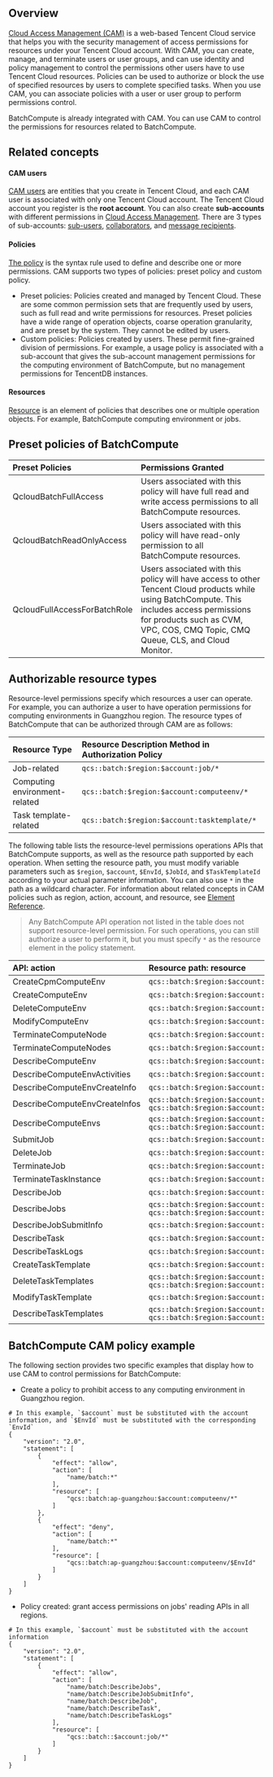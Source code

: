 ## Overview
[Cloud Access Management (CAM)](https://intl.cloud.tencent.com/document/product/598/10583) is a web-based Tencent Cloud service that helps you with the security management of access permissions for resources under your Tencent Cloud account. With CAM, you can create, manage, and terminate users or user groups, and can use identity and policy management to control the permissions other users have to use Tencent Cloud resources. Policies can be used to authorize or block the use of specified resources by users to complete specified tasks. When you use CAM, you can associate policies with a user or user group to perform permissions control.

BatchCompute is already integrated with CAM. You can use CAM to control the permissions for resources related to BatchCompute.


## Related concepts
#### CAM users
[CAM users](https://intl.cloud.tencent.com/document/product/598/32633) are entities that you create in Tencent Cloud, and each CAM user is associated with only one Tencent Cloud account. The Tencent Cloud account you register is the **root account**. You can also create **sub-accounts** with different permissions in [Cloud Access Management](https://console.cloud.tencent.com/cam). There are 3 types of sub-accounts: [sub-users](https://intl.cloud.tencent.com/document/product/598/13674), [collaborators](https://intl.cloud.tencent.com/document/product/598/32639), and [message recipients](https://intl.cloud.tencent.com/document/product/598/13667).

#### Policies
[The policy](https://intl.cloud.tencent.com/document/product/598/10601) is the syntax rule used to define and describe one or more permissions. CAM supports two types of policies: preset policy and custom policy.
 - Preset policies: Policies created and managed by Tencent Cloud. These are some common permission sets that are frequently used by users, such as full read and write permissions for resources. Preset policies have a wide range of operation objects, coarse operation granularity, and are preset by the system. They cannot be edited by users.
 - Custom policies: Policies created by users. These permit fine-grained division of permissions. For example, a usage policy is associated with a sub-account that gives the sub-account management permissions for the computing environment of BatchCompute, but no management permissions for TencentDB instances.

#### Resources
[Resource](https://intl.cloud.tencent.com/document/product/598/10606) is an element of policies that describes one or multiple operation objects. For example, BatchCompute computing environment or jobs.


## Preset policies of BatchCompute

| Preset Policies                  | Permissions Granted                                                 |
| :-------------------------- | :----------------------------------------------------------- |
| QcloudBatchFullAccess       | Users associated with this policy will have full read and write access permissions to all BatchCompute resources.                   |
| QcloudBatchReadOnlyAccess   | Users associated with this policy will have read-only permission to all BatchCompute resources.                     |
| QcloudFullAccessForBatchRole| Users associated with this policy will have access to other Tencent Cloud products while using BatchCompute. This includes access permissions for products such as CVM, VPC, COS, CMQ Topic, CMQ Queue, CLS, and Cloud Monitor.  |


## Authorizable resource types
Resource-level permissions specify which resources a user can operate. For example, you can authorize a user to have operation permissions for computing environments in Guangzhou region.
The resource types of BatchCompute that can be authorized through CAM are as follows:

| Resource Type | Resource Description Method in Authorization Policy |
| :------------| :------------------------------------------ |
| Job-related    | `qcs::batch:$region:$account:job/*`           |
| Computing environment-related| `qcs::batch:$region:$account:computeenv/*`    |
| Task template-related| `qcs::batch:$region:$account:tasktemplate/*`  |


The following table lists the resource-level permissions operations APIs that BatchCompute supports, as well as the resource path supported by each operation.
When setting the resource path, you must modify variable parameters such as `$region`, `$account`, `$EnvId`, `$JobId`, and `$TaskTemplateId` according to your actual parameter information. You can also use `*` in the path as a wildcard character.
For information about related concepts in CAM policies such as region, action, account, and resource, see [Element Reference](https://intl.cloud.tencent.com/document/product/598/10603).
>Any BatchCompute API operation not listed in the table does not support resource-level permission. For such operations, you can still authorize a user to perform it, but you must specify `*` as the resource element in the policy statement.

| API: action                |  Resource path: resource                                            |
| :---------------------------- | :------------------------------------------------------------ |
| CreateCpmComputeEnv          |`qcs::batch:$region:$account:computeenv/*`                     |
| CreateComputeEnv            |`qcs::batch:$region:$account:computeenv/*`                     |
| DeleteComputeEnv            |`qcs::batch:$region:$account:computeenv/$EnvId`                |
| ModifyComputeEnv            |`qcs::batch:$region:$account:computeenv/$EnvId`                |
| TerminateComputeNode        |`qcs::batch:$region:$account:computeenv/$EnvId`                |
| TerminateComputeNodes        |`qcs::batch:$region:$account:computeenv/$EnvId`                |
| DescribeComputeEnv          |`qcs::batch:$region:$account:computeenv/$EnvId`                |
| DescribeComputeEnvActivities|`qcs::batch:$region:$account:computeenv/$EnvId`                |
| DescribeComputeEnvCreateInfo  |`qcs::batch:$region:$account:computeenv/$EnvId`                |
| DescribeComputeEnvCreateInfos|`qcs::batch:$region:$account:computeenv/*`<br>`qcs::batch:$region:$account:computeenv/$EnvId`               |
| DescribeComputeEnvs          |`qcs::batch:$region:$account:computeenv/*`<br>`qcs::batch:$region:$account:computeenv/$EnvId`               |
| SubmitJob                    |`qcs::batch:$region:$account:job/*`                            |
| DeleteJob                    |`qcs::batch:$region:$account:job/$JobId`                       |
| TerminateJob                |`qcs::batch:$region:$account:job/$JobId`                       |
| TerminateTaskInstance        |`qcs::batch:$region:$account:job/$JobId`                       |
| DescribeJob                  |`qcs::batch:$region:$account:job/$JobId`                       |
| DescribeJobs                  |`qcs::batch:$region:$account:job/*`<br>`qcs::batch:$region:$account:job/$JobId`                             |
| DescribeJobSubmitInfo        |`qcs::batch:$region:$account:job/$JobId`                       |
| DescribeTask                |`qcs::batch:$region:$account:job/$JobId`                       |
| DescribeTaskLogs            |`qcs::batch:$region:$account:job/$JobId`                       |
| CreateTaskTemplate          |`qcs::batch:$region:$account:tasktemplate/*`                   |
| DeleteTaskTemplates          |`qcs::batch:$region:$account:tasktemplate/*`<br>`qcs::batch:$region:$account:tasktemplate/$TaskTemplateId`  |
| ModifyTaskTemplate          |`qcs::batch:$region:$account:tasktemplate/$TaskTemplateId`      |
| DescribeTaskTemplates        |`qcs::batch:$region:$account:tasktemplate/*`<br>`qcs::batch:$region:$account:tasktemplate/$TaskTemplateId`  |


## BatchCompute CAM policy example
The following section provides two specific examples that display how to use CAM to control permissions for BatchCompute:

- Create a policy to prohibit access to any computing environment in Guangzhou region.
	


```
# In this example, `$account` must be substituted with the account information, and `$EnvId` must be substituted with the corresponding `EnvId`
{
    "version": "2.0",
    "statement": [
        {
            "effect": "allow",
            "action": [
                "name/batch:*"
            ],
            "resource": [
                "qcs::batch:ap-guangzhou:$account:computeenv/*"
            ]
        },
        {
            "effect": "deny",
            "action": [
                "name/batch:*"
            ],
            "resource": [
                "qcs::batch:ap-guangzhou:$account:computeenv/$EnvId"
            ]
        }
    ]
}
```
- Policy created: grant access permissions on jobs' reading APIs  in all regions.	
```
# In this example, `$account` must be substituted with the account information
{
    "version": "2.0",
    "statement": [
        {
            "effect": "allow",
            "action": [
                "name/batch:DescribeJobs",
                "name/batch:DescribeJobSubmitInfo",
                "name/batch:DescribeJob",
                "name/batch:DescribeTask",
                "name/batch:DescribeTaskLogs"
            ],
            "resource": [
                "qcs::batch::$account:job/*"
            ]
        }
    ]
}
```